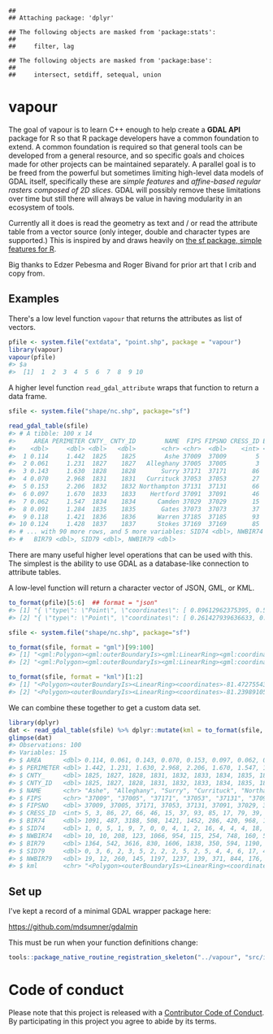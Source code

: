<!-- README.md is generated from README.Rmd. Please edit that file -->
    ## 
    ## Attaching package: 'dplyr'

    ## The following objects are masked from 'package:stats':
    ## 
    ##     filter, lag

    ## The following objects are masked from 'package:base':
    ## 
    ##     intersect, setdiff, setequal, union

vapour
======

The goal of vapour is to learn C++ enough to help create a **GDAL API** package for R so that R package developers have a common foundation to extend. A common foundation is required so that general tools can be developed from a general resource, and so specific goals and choices made for other projects can be maintained separately. A parallel goal is to be freed from the powerful but sometimes limiting high-level data models of GDAL itself, specifically these are *simple features* and *affine-based regular rasters composed of 2D slices*. GDAL will possibly remove these limitations over time but still there will always be value in having modularity in an ecosystem of tools.

Currently all it does is read the geometry as text and / or read the attribute table from a vector source (only integer, double and character types are supported.) This is inspired by and draws heavily on [the sf package, simple features for R](https://github.com/r-spatial/sf).

Big thanks to Edzer Pebesma and Roger Bivand for prior art that I crib and copy from.

Examples
--------

There's a low level function `vapour` that returns the attributes as list of vectors.

``` r
pfile <- system.file("extdata", "point.shp", package = "vapour")
library(vapour)
vapour(pfile)
#> $a
#>  [1]  1  2  3  4  5  6  7  8  9 10
```

A higher level function `read_gdal_attribute` wraps that function to return a data frame.

``` r
sfile <- system.file("shape/nc.shp", package="sf")

read_gdal_table(sfile)
#> # A tibble: 100 x 14
#>     AREA PERIMETER CNTY_ CNTY_ID        NAME  FIPS FIPSNO CRESS_ID BIR74
#>    <dbl>     <dbl> <dbl>   <dbl>       <chr> <chr>  <dbl>    <int> <dbl>
#>  1 0.114     1.442  1825    1825        Ashe 37009  37009        5  1091
#>  2 0.061     1.231  1827    1827   Alleghany 37005  37005        3   487
#>  3 0.143     1.630  1828    1828       Surry 37171  37171       86  3188
#>  4 0.070     2.968  1831    1831   Currituck 37053  37053       27   508
#>  5 0.153     2.206  1832    1832 Northampton 37131  37131       66  1421
#>  6 0.097     1.670  1833    1833    Hertford 37091  37091       46  1452
#>  7 0.062     1.547  1834    1834      Camden 37029  37029       15   286
#>  8 0.091     1.284  1835    1835       Gates 37073  37073       37   420
#>  9 0.118     1.421  1836    1836      Warren 37185  37185       93   968
#> 10 0.124     1.428  1837    1837      Stokes 37169  37169       85  1612
#> # ... with 90 more rows, and 5 more variables: SID74 <dbl>, NWBIR74 <dbl>,
#> #   BIR79 <dbl>, SID79 <dbl>, NWBIR79 <dbl>
```

There are many useful higher level operations that can be used with this. The simplest is the ability to use GDAL as a database-like connection to attribute tables.

A low-level function will return a character vector of JSON, GML, or KML.

``` r
to_format(pfile)[5:6]  ## format = "json"
#> [1] "{ \"type\": \"Point\", \"coordinates\": [ 0.89612962375395, 0.577139189234003 ] }" 
#> [2] "{ \"type\": \"Point\", \"coordinates\": [ 0.261427939636633, 0.330394758377224 ] }"

sfile <- system.file("shape/nc.shp", package="sf")

to_format(sfile, format = "gml")[99:100]
#> [1] "<gml:Polygon><gml:outerBoundaryIs><gml:LinearRing><gml:coordinates>-77.9607315063477,34.1892433166504 -77.9658660888672,34.2422866821289 -77.9752807617188,34.2433624267578 -77.9831466674805,34.2616806030273 -78.0002212524414,34.2678833007812 -77.9953918457031,34.2827987670898 -78.0070190429688,34.2848167419434 -78.0113067626953,34.312614440918 -78.0259246826172,34.3287696838379 -77.9866790771484,34.339916229248 -77.9944534301758,34.3623161315918 -77.9790725708008,34.3756866455078 -77.9498138427734,34.3660850524902 -77.9439392089844,34.3564376831055 -77.9217834472656,34.3733139038086 -77.888069152832,34.364070892334 -77.8283843994141,34.3879699707031 -77.8091430664062,34.359432220459 -77.7505264282227,34.305046081543 -77.864387512207,34.1927375793457 -77.894401550293,34.0691795349121 -77.9267578125,34.0620346069336 -77.9607315063477,34.1892433166504</gml:coordinates></gml:LinearRing></gml:outerBoundaryIs></gml:Polygon>"                                                                                                                                             
#> [2] "<gml:Polygon><gml:outerBoundaryIs><gml:LinearRing><gml:coordinates>-78.6557159423828,33.948673248291 -78.6347198486328,33.9779777526855 -78.6302719116211,34.0102005004883 -78.5877838134766,34.0306053161621 -78.5634307861328,34.0589447021484 -78.5442810058594,34.134162902832 -78.5272369384766,34.154857635498 -78.4927444458008,34.158504486084 -78.4254302978516,34.1380653381348 -78.3611221313477,34.1867218017578 -78.3735733032227,34.2023506164551 -78.2610626220703,34.2152633666992 -78.15478515625,34.3622436523438 -78.130241394043,34.3641242980957 -78.0259246826172,34.3287696838379 -78.0113067626953,34.312614440918 -78.0070190429688,34.2848167419434 -77.9953918457031,34.2827987670898 -78.0002212524414,34.2678833007812 -77.9831466674805,34.2616806030273 -77.9752807617188,34.2433624267578 -77.9658660888672,34.2422866821289 -77.9607315063477,34.1892433166504 -77.9585266113281,33.9925804138184 -78.0348052978516,33.9142913818359 -78.579719543457,33.8819923400879 -78.6557159423828,33.948673248291</gml:coordinates></gml:LinearRing></gml:outerBoundaryIs></gml:Polygon>"

to_format(sfile, format = "kml")[1:2]
#> [1] "<Polygon><outerBoundaryIs><LinearRing><coordinates>-81.4727554321289,36.2343559265137 -81.5408401489258,36.2725067138672 -81.5619812011719,36.2735939025879 -81.6330642700195,36.3406867980957 -81.7410736083984,36.3917846679688 -81.6982803344727,36.4717788696289 -81.7027969360352,36.5193405151367 -81.6699981689453,36.5896492004395 -81.3452987670898,36.5728645324707 -81.347541809082,36.537914276123 -81.3247756958008,36.5136795043945 -81.3133239746094,36.4806976318359 -81.2662353515625,36.4372062683105 -81.2628402709961,36.4050407409668 -81.2406921386719,36.3794174194336 -81.2398910522461,36.365364074707 -81.2642440795898,36.3524131774902 -81.3289947509766,36.3635025024414 -81.3613739013672,36.3531608581543 -81.3656921386719,36.3390502929688 -81.354133605957,36.2997169494629 -81.3674545288086,36.2786979675293 -81.4063873291016,36.2850532531738 -81.4123306274414,36.2672920227051 -81.431037902832,36.2607192993164 -81.4528884887695,36.2395858764648 -81.4727554321289,36.2343559265137</coordinates></LinearRing></outerBoundaryIs></Polygon>"
#> [2] "<Polygon><outerBoundaryIs><LinearRing><coordinates>-81.2398910522461,36.365364074707 -81.2406921386719,36.3794174194336 -81.2628402709961,36.4050407409668 -81.2662353515625,36.4372062683105 -81.3133239746094,36.4806976318359 -81.3247756958008,36.5136795043945 -81.347541809082,36.537914276123 -81.3452987670898,36.5728645324707 -80.9034423828125,36.5652122497559 -80.9335479736328,36.4983139038086 -80.9657745361328,36.4672203063965 -80.9496688842773,36.4147338867188 -80.9563903808594,36.4037971496582 -80.9779510498047,36.3913764953613 -80.9828414916992,36.3718338012695 -81.0027770996094,36.3666801452637 -81.0246429443359,36.3778343200684 -81.0428009033203,36.4103355407715 -81.0842514038086,36.4299201965332 -81.0985641479492,36.43115234375 -81.1133117675781,36.4228515625 -81.1293792724609,36.4263305664062 -81.1383972167969,36.4176254272461 -81.1533660888672,36.4247398376465 -81.1766738891602,36.4154434204102 -81.2398910522461,36.365364074707</coordinates></LinearRing></outerBoundaryIs></Polygon>"
```

We can combine these together to get a custom data set.

``` r
library(dplyr)
dat <- read_gdal_table(sfile) %>% dplyr::mutate(kml = to_format(sfile, format = "kml"))
glimpse(dat)
#> Observations: 100
#> Variables: 15
#> $ AREA      <dbl> 0.114, 0.061, 0.143, 0.070, 0.153, 0.097, 0.062, 0.0...
#> $ PERIMETER <dbl> 1.442, 1.231, 1.630, 2.968, 2.206, 1.670, 1.547, 1.2...
#> $ CNTY_     <dbl> 1825, 1827, 1828, 1831, 1832, 1833, 1834, 1835, 1836...
#> $ CNTY_ID   <dbl> 1825, 1827, 1828, 1831, 1832, 1833, 1834, 1835, 1836...
#> $ NAME      <chr> "Ashe", "Alleghany", "Surry", "Currituck", "Northamp...
#> $ FIPS      <chr> "37009", "37005", "37171", "37053", "37131", "37091"...
#> $ FIPSNO    <dbl> 37009, 37005, 37171, 37053, 37131, 37091, 37029, 370...
#> $ CRESS_ID  <int> 5, 3, 86, 27, 66, 46, 15, 37, 93, 85, 17, 79, 39, 73...
#> $ BIR74     <dbl> 1091, 487, 3188, 508, 1421, 1452, 286, 420, 968, 161...
#> $ SID74     <dbl> 1, 0, 5, 1, 9, 7, 0, 0, 4, 1, 2, 16, 4, 4, 4, 18, 3,...
#> $ NWBIR74   <dbl> 10, 10, 208, 123, 1066, 954, 115, 254, 748, 160, 550...
#> $ BIR79     <dbl> 1364, 542, 3616, 830, 1606, 1838, 350, 594, 1190, 20...
#> $ SID79     <dbl> 0, 3, 6, 2, 3, 5, 2, 2, 2, 5, 2, 5, 4, 4, 6, 17, 4, ...
#> $ NWBIR79   <dbl> 19, 12, 260, 145, 1197, 1237, 139, 371, 844, 176, 59...
#> $ kml       <chr> "<Polygon><outerBoundaryIs><LinearRing><coordinates>...
```

Set up
------

I've kept a record of a minimal GDAL wrapper package here:

<https://github.com/mdsumner/gdalmin>

This must be run when your function definitions change:

``` r
tools::package_native_routine_registration_skeleton("../vapour", "src/init.c",character_only = FALSE)
```

Code of conduct
===============

Please note that this project is released with a [Contributor Code of Conduct](CONDUCT.md). By participating in this project you agree to abide by its terms.
